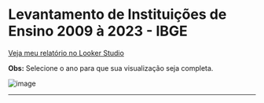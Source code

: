 # Levantamento de Instituições de Ensino 2009 à 2023 - IBGE

[Veja meu relatório no Looker Studio](https://lookerstudio.google.com/reporting/f7e1d594-3d88-46ce-a007-f87c6970412e)

**Obs:** Selecione o ano para que sua visualização seja completa.

![image](https://github.com/user-attachments/assets/34d1b790-67b8-4848-8695-94660542c9c5)

______________________________________________________________________________________________________________________________________________________________________

